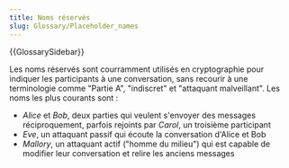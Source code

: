 ```yaml
---
title: Noms réservés
slug: Glossary/Placeholder_names
---
```


{{GlossarySidebar}}

Les noms réservés sont courramment utilisés en cryptographie pour indiquer les participants à une conversation, sans recourir à une terminologie comme "Partie A", "indiscret" et "attaquant malveillant". Les noms les plus courants sont :

- _Alice_ et _Bob_, deux parties qui veulent s'envoyer des messages réciproquement, parfois rejoints par _Carol_, un troisième participant
- _Eve_, un attaquant passif qui écoute la conversation d'Alice et Bob
- _Mallory_, un attaquant actif ("homme du milieu") qui est capable de modifier leur conversation et relire les anciens messages
